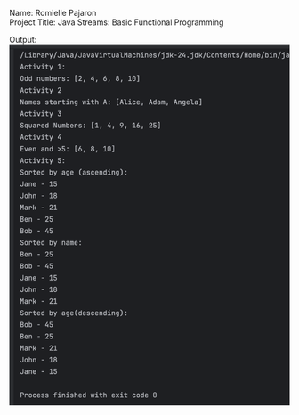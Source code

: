 Name: Romielle Pajaron <br/>
Project Title: Java Streams: Basic Functional Programming <br/>

Output:
![output](output.png)
